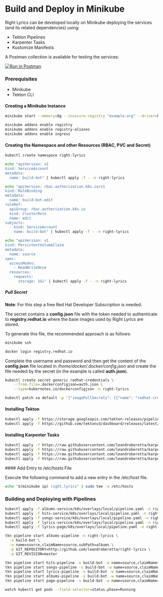 # Build and Deploy in Minikube

Right Lyrics can be developed locally on Minikube deploying the services (and its related dependencies) using:

* Tekton Pipelines
* Karpenter Tasks
* Kustomize Manifests

A Postman collection is available for testing the services:

[![Run in Postman](https://run.pstmn.io/button.svg)](https://app.getpostman.com/run-collection/c9b134cf391caba635d7)

### Prerequisites

* Minikube
* Tekton CLI

#### Creating a Minikube Instance

```bash
minikube start --memory=8g --insecure-registry "example.org" --driver=hyperkit

minikube addons enable registry
minikube addons enable registry-aliases
minikube addons enable ingress
```

#### Creating the Namespace and other Resources (RBAC, PVC and Secret)

```bash
kubectl create namespace right-lyrics

echo "apiVersion: v1
kind: ServiceAccount
metadata:
  name: build-bot" | kubectl apply -f - -n right-lyrics

echo "apiVersion: rbac.authorization.k8s.io/v1
kind: RoleBinding
metadata:
  name: build-bot-edit
roleRef:
  apiGroup: rbac.authorization.k8s.io
  kind: ClusterRole
  name: edit
subjects:
  - kind: ServiceAccount
    name: build-bot" | kubectl apply -f - -n right-lyrics

echo "apiVersion: v1
kind: PersistentVolumeClaim
metadata:
  name: source
spec:
  accessModes:
    - ReadWriteOnce
  resources:
    requests:
      storage: 1Gi" | kubectl apply -f - -n right-lyrics
```
##### Pull Secret

**Note**: For this step a free Red Hat Developer Subscription is needed.

The secret contains a **config.json** file with the token needed to authenticate to **registry.redhat.io** where the base images used by Right Lyrics are stored.

To generate this file, the recommended approach is as follows:

```bash
minikube ssh

docker login registry.redhat.io
```

Complete the username and password and then get the content of the **config.json** file located in */home/docker/.docker/config.json* and create the file needed by the secret (in the example is called **auth.json**).

```bash
kubectl create secret generic redhat-credentials \
    --from-file=.dockerconfigjson=auth.json \
    --type=kubernetes.io/dockerconfigjson -n right-lyrics

kubectl patch sa default -p '{"imagePullSecrets": [{"name": "redhat-credentials"}]}' -n right-lyrics
```

#### Installing Tekton

```bash
kubectl apply -f https://storage.googleapis.com/tekton-releases/pipeline/latest/release.yaml
kubectl apply -f https://github.com/tektoncd/dashboard/releases/latest/download/tekton-dashboard-release.yaml
```

#### Installing Karpenter Tasks

```bash
kubectl apply -f https://raw.githubusercontent.com/leandroberetta/karpenter/master/tasks/git/git.yaml -n right-lyrics
kubectl apply -f https://raw.githubusercontent.com/leandroberetta/karpenter/master/tasks/s2i/s2i.yaml -n right-lyrics
kubectl apply -f https://raw.githubusercontent.com/leandroberetta/karpenter/master/tasks/npm/npm.yaml -n right-lyrics
kubectl apply -f https://raw.githubusercontent.com/leandroberetta/karpenter/master/tasks/kubectl/kubectl.yaml -n right-lyrics
```

#### Add Entry to /etc/hosts File

Execute the following command to add a new entry in the /etc/host file.

```bash  
echo "$(minikube ip) right.lyrics" | sudo tee -a /etc/hosts
```

### Building and Deploying with Pipelines

```bash  
kubectl apply -f albums-service/k8s/overlays/local/pipeline.yaml -n right-lyrics
kubectl apply -f hits-service/k8s/overlays/local/pipeline.yaml -n right-lyrics
kubectl apply -f songs-service/k8s/overlays/local/pipeline.yaml -n right-lyrics
kubectl apply -f lyrics-service/k8s/overlays/local/pipeline.yaml -n right-lyrics
kubectl apply -f lyrics-page/k8s/overlays/local/pipeline.yaml -n right-lyrics

tkn pipeline start albums-pipeline -n right-lyrics \
  -s build-bot \
  -w name=source,claimName=source,subPath=albums \
  -p GIT_REPOSITORY=http://github.com/leandroberetta/right-lyrics \
  -p GIT_REVISION=master

tkn pipeline start hits-pipeline -s build-bot -w name=source,claimName=source,subPath=hits -n right-lyrics
tkn pipeline start songs-pipeline -s build-bot -w name=source,claimName=source,subPath=songs -n right-lyrics
tkn pipeline start lyrics-pipeline -s build-bot -w name=source,claimName=source,subPath=lyrics -n right-lyrics
tkn pipeline start albums-pipeline -s build-bot -w name=source,claimName=source,subPath=albums -n right-lyrics
tkn pipeline start page-pipeline -s build-bot -w name=source,claimName=source,subPath=page -n right-lyrics

watch kubectl get pods --field-selector=status.phase=Running
```